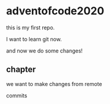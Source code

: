 # adventofcode2020

this is my first repo.

I want to learn git now.

and now we do some changes!

## chapter

we want to make changes from remote

commits

